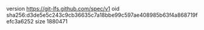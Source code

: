 version https://git-lfs.github.com/spec/v1
oid sha256:d3de5e5c243c9cb36635c7a18bbe99c597ae408985b63f4a868719fefc3a6252
size 1880471
